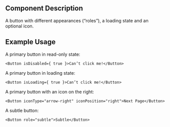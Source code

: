 ## Component Description

A button with different appearances (“roles”), a loading state and an optional
icon.

## Example Usage

A primary button in read-only state:

```
<Button isDisabled={ true }>Can’t click me!</Button>
```

A primary button in loading state:

```
<Button isLoading={ true }>Can’t click me!</Button>
```

A primary button with an icon on the right:

```
<Button iconType="arrow-right" iconPosition="right">Next Page</Button>
```

A subtle button:

```
<Button role="subtle">Subtle</Button>
```
